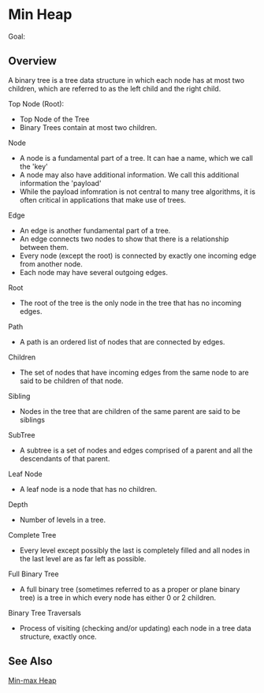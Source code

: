 # Min Heap

Goal: 

## Overview

A binary tree is a tree data structure in which each node has at most two children, which are referred to as the left child and the right child.

Top Node (Root):
- Top Node of the Tree
- Binary Trees contain at most two children.

Node
- A node is a fundamental part of a tree. It can hae a name, which we call the 'key'
- A node may also have additional information. We call this additional information the 'payload'
- While the payload infomration is not central to many tree algorithms, it is often critical in applications that make use of trees.

Edge
- An edge is another fundamental part of a tree.
- An edge connects two nodes to show that there is a relationship between them.
- Every node (except the root) is connected by exactly one incoming edge from another node.
- Each node may have several outgoing edges.

Root 
- The root of the tree is the only node in the tree that has no incoming edges.

Path 
- A path is an ordered list of nodes that are connected by edges.

Children 
- The set of nodes that have incoming edges from the same node to are said to be children of that node.

Sibling
- Nodes in the tree that are children of the same parent are said to be siblings

SubTree
- A subtree is a set of nodes and edges comprised of a parent and all the descendants of that parent.

Leaf Node
- A leaf node is a node that has no children.

Depth
- Number of levels in a tree.

Complete Tree
- Every level except possibly the last is completely filled and all nodes in the last level are as far left as possible.

Full Binary Tree
- A full binary tree (sometimes referred to as a proper or plane binary tree) is a tree in which every node has either 0 or 2 children.

Binary Tree Traversals 
- Process of visiting (checking and/or updating) each node in a tree data structure, exactly once.

## See Also

[Min-max Heap](https://en.wikipedia.org/wiki/Min-max_heap)

